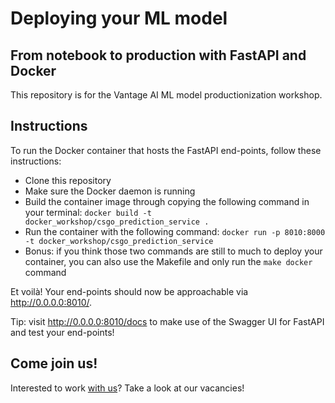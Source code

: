 # Deploying your ML model
## From notebook to production with FastAPI and Docker

This repository is for the Vantage AI ML model productionization workshop.

## Instructions
To run the Docker container that hosts the FastAPI end-points, follow these instructions: 
- Clone this repository
- Make sure the Docker daemon is running
- Build the container image through copying the following command in your terminal: 
`docker build -t docker_workshop/csgo_prediction_service .
`
- Run the container with the following command: 
`docker run -p 8010:8000 -t docker_workshop/csgo_prediction_service
`
- Bonus: if you think those two commands are still to much to deploy your container, you can also use the Makefile and only run the `make docker` command

Et voilà! Your end-points should now be approachable via http://0.0.0.0:8010/. 

Tip: visit http://0.0.0.0:8010/docs to make use of the Swagger UI for FastAPI and test your end-points!

## Come join us!
Interested to work [with us](https://www.vantage-ai.com/en/team)? Take a look at our vacancies!

